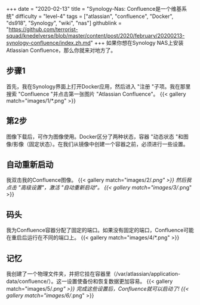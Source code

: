 +++
date = "2020-02-13"
title = "Synology-Nas: Confluence是一个维基系统"
difficulty = "level-4"
tags = ["atlassian", "confluence", "Docker", "ds918", "Synology", "wiki", "nas"]
githublink = "https://github.com/terrorist-squad/knedelverse/blob/master/content/post/2020/february/20200213-synology-confluence/index.zh.md"
+++
如果你想在Synology NAS上安装Atlassian Confluence，那么你就来对地方了。
## 步骤1
首先，我在Synology界面上打开Docker应用，然后进入 "注册 "子项。我在那里搜索 "Confluence "并点击第一张图片 "Atlassian Confluence"。
{{< gallery match="images/1/*.png" >}}

## 第2步
图像下载后，可作为图像使用。Docker区分了两种状态，容器 "动态状态 "和图像/影像（固定状态）。在我们从镜像中创建一个容器之前，必须进行一些设置。
## 自动重新启动
我双击我的Confluence图像。
{{< gallery match="images/2/*.png" >}}
然后我点击 "高级设置"，激活 "自动重新启动"。
{{< gallery match="images/3/*.png" >}}

## 码头
我为Confluence容器分配了固定的端口。如果没有固定的端口，Confluence可能在重启后运行在不同的端口上。
{{< gallery match="images/4/*.png" >}}

## 记忆
我创建了一个物理文件夹，并把它挂在容器里（/var/atlassian/application-data/confluence/）。这一设置使备份和恢复数据更加容易。
{{< gallery match="images/5/*.png" >}}
完成这些设置后，Confluence就可以启动了!
{{< gallery match="images/6/*.png" >}}
